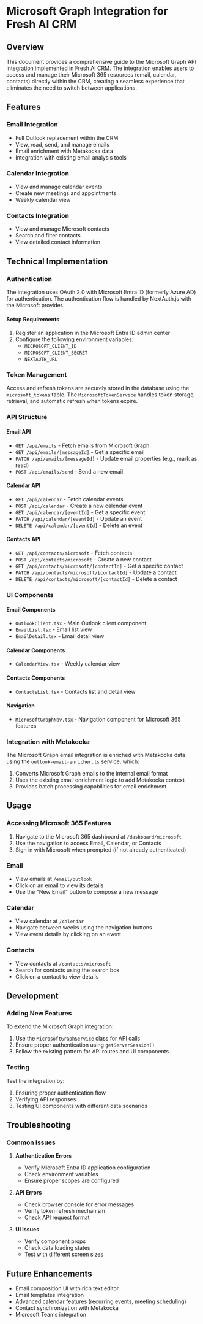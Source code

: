 # Microsoft Graph Integration for Fresh AI CRM

## Overview

This document provides a comprehensive guide to the Microsoft Graph API integration implemented in Fresh AI CRM. The integration enables users to access and manage their Microsoft 365 resources (email, calendar, contacts) directly within the CRM, creating a seamless experience that eliminates the need to switch between applications.

## Features

### Email Integration
- Full Outlook replacement within the CRM
- View, read, send, and manage emails
- Email enrichment with Metakocka data
- Integration with existing email analysis tools

### Calendar Integration
- View and manage calendar events
- Create new meetings and appointments
- Weekly calendar view

### Contacts Integration
- View and manage Microsoft contacts
- Search and filter contacts
- View detailed contact information

## Technical Implementation

### Authentication

The integration uses OAuth 2.0 with Microsoft Entra ID (formerly Azure AD) for authentication. The authentication flow is handled by NextAuth.js with the Microsoft provider.

#### Setup Requirements

1. Register an application in the Microsoft Entra ID admin center
2. Configure the following environment variables:
   - `MICROSOFT_CLIENT_ID`
   - `MICROSOFT_CLIENT_SECRET`
   - `NEXTAUTH_URL`

### Token Management

Access and refresh tokens are securely stored in the database using the `microsoft_tokens` table. The `MicrosoftTokenService` handles token storage, retrieval, and automatic refresh when tokens expire.

### API Structure

#### Email API
- `GET /api/emails` - Fetch emails from Microsoft Graph
- `GET /api/emails/[messageId]` - Get a specific email
- `PATCH /api/emails/[messageId]` - Update email properties (e.g., mark as read)
- `POST /api/emails/send` - Send a new email

#### Calendar API
- `GET /api/calendar` - Fetch calendar events
- `POST /api/calendar` - Create a new calendar event
- `GET /api/calendar/[eventId]` - Get a specific event
- `PATCH /api/calendar/[eventId]` - Update an event
- `DELETE /api/calendar/[eventId]` - Delete an event

#### Contacts API
- `GET /api/contacts/microsoft` - Fetch contacts
- `POST /api/contacts/microsoft` - Create a new contact
- `GET /api/contacts/microsoft/[contactId]` - Get a specific contact
- `PATCH /api/contacts/microsoft/[contactId]` - Update a contact
- `DELETE /api/contacts/microsoft/[contactId]` - Delete a contact

### UI Components

#### Email Components
- `OutlookClient.tsx` - Main Outlook client component
- `EmailList.tsx` - Email list view
- `EmailDetail.tsx` - Email detail view

#### Calendar Components
- `CalendarView.tsx` - Weekly calendar view

#### Contacts Components
- `ContactsList.tsx` - Contacts list and detail view

#### Navigation
- `MicrosoftGraphNav.tsx` - Navigation component for Microsoft 365 features

### Integration with Metakocka

The Microsoft Graph email integration is enriched with Metakocka data using the `outlook-email-enricher.ts` service, which:

1. Converts Microsoft Graph emails to the internal email format
2. Uses the existing email enrichment logic to add Metakocka context
3. Provides batch processing capabilities for email enrichment

## Usage

### Accessing Microsoft 365 Features

1. Navigate to the Microsoft 365 dashboard at `/dashboard/microsoft`
2. Use the navigation to access Email, Calendar, or Contacts
3. Sign in with Microsoft when prompted (if not already authenticated)

### Email

- View emails at `/email/outlook`
- Click on an email to view its details
- Use the "New Email" button to compose a new message

### Calendar

- View calendar at `/calendar`
- Navigate between weeks using the navigation buttons
- View event details by clicking on an event

### Contacts

- View contacts at `/contacts/microsoft`
- Search for contacts using the search box
- Click on a contact to view details

## Development

### Adding New Features

To extend the Microsoft Graph integration:

1. Use the `MicrosoftGraphService` class for API calls
2. Ensure proper authentication using `getServerSession()`
3. Follow the existing pattern for API routes and UI components

### Testing

Test the integration by:

1. Ensuring proper authentication flow
2. Verifying API responses
3. Testing UI components with different data scenarios

## Troubleshooting

### Common Issues

1. **Authentication Errors**
   - Verify Microsoft Entra ID application configuration
   - Check environment variables
   - Ensure proper scopes are configured

2. **API Errors**
   - Check browser console for error messages
   - Verify token refresh mechanism
   - Check API request format

3. **UI Issues**
   - Verify component props
   - Check data loading states
   - Test with different screen sizes

## Future Enhancements

- Email composition UI with rich text editor
- Email templates integration
- Advanced calendar features (recurring events, meeting scheduling)
- Contact synchronization with Metakocka
- Microsoft Teams integration
